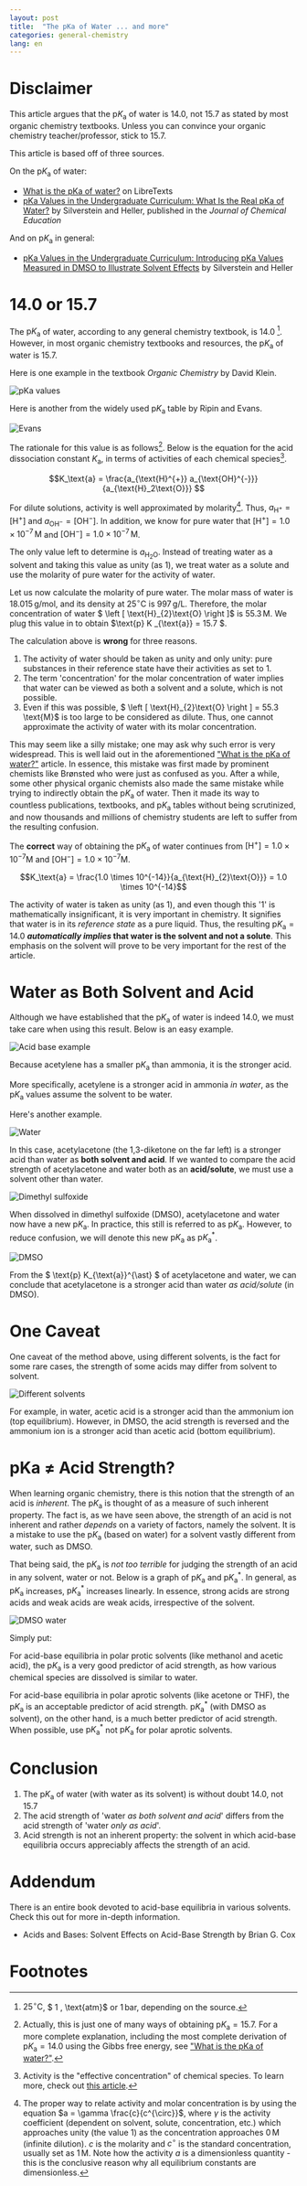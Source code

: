 ```yaml
---
layout: post
title:  "The pKa of Water ... and more"
categories: general-chemistry
lang: en
---
```


# Disclaimer

This article argues that the $\text{p}K_{\text{a}}$ of water is $14.0$, not $15.7$ as stated by most organic chemistry textbooks. Unless you can convince your organic chemistry teacher/professor, stick to $15.7$. 

This article is based off of three sources.

On the $\text{p}K_{\text{a}}$ of water:

- [What is the pKa of water?](https://chem.libretexts.org/Bookshelves/Organic_Chemistry/Supplemental_Modules_(Organic_Chemistry)/Fundamentals/What_is_the_pKa_of_water) on LibreTexts 
- [pKa Values in the Undergraduate Curriculum: What Is the Real pKa of Water?](https://doi.org/10.1021/acs.jchemed.6b00623) by Silverstein and Heller, published in the *Journal of Chemical Education*

And on $\text{p}K_{\text{a}}$ in general:

- [pKa Values in the Undergraduate Curriculum: Introducing pKa Values Measured in DMSO to Illustrate Solvent Effects](https://doi.org/10.1007/s40828-020-00112-z) by Silverstein and Heller

# 14.0 or 15.7

The $\text{p}K_{\text{a}}$ of water, according to any general chemistry textbook, is $14.0$ [^1]. However, in most organic chemistry textbooks and resources, the $\text{p}K_{\text{a}}$ of water is $15.7$. 

Here is one example in the textbook *Organic Chemistry* by David Klein.

![pKa values](/assets/img/the-pka-of-water/pKa_values.png)

Here is another from the widely used $\text{p}K_{\text{a}}$ table by Ripin and Evans.

![Evans](/assets/img/the-pka-of-water/evans.png)

The rationale for this value is as follows[^2]. Below is the equation for the acid dissociation constant $K_\text{a}$, in terms of activities of each chemical species[^3].

$$K_\text{a} = \frac{a_{\text{H}^{+}} a_{\text{OH}^{-}}}{a_{\text{H}_2\text{O}}} $$

For dilute solutions, activity is well approximated by molarity[^4]. Thus, $a_{\text{H}^{+}} = \left [ \text{H}^{+} \right ]$ and $a_{\text{OH}^{-}} = \left [ \text{OH}^{-} \right ]$. In addition, we know for pure water that $\left [ \text{H}^{+} \right ] = 1.0 \times 10^{-7} \, \text{M}$ and $\left [ \text{OH}^{-} \right ] = 1.0 \times 10^{-7} \, \text{M}$. 

The only value left to determine is $a_{\text{H}_2\text{O}}$. Instead of treating water as a solvent and taking this value as unity (as $1$), we treat water as a solute and use the molarity of pure water for the activity of water.

Let us now calculate the molarity of pure water. The molar mass of water is $18.015 \, \text{g/mol}$, and its density at $25 ^{\circ} \text{C}$ is $997 \, \text{g/L}$. Therefore, the molar concentration of water $ \left [ \text{H}_{2}\text{O} \right ]$ is $55.3 \, \text{M}$. We plug this value in to obtain $\text{p} K _{\text{a}} = 15.7 $.

The calculation above is **wrong** for three reasons.

1. The activity of water should be taken as unity and only unity: pure substances in their reference state have their activities as set to $1$.
2. The term 'concentration' for the molar concentration of water implies that water can be viewed as both a solvent and a solute, which is not possible.
3. Even if this was possible, $ \left [ \text{H}_{2}\text{O} \right ] = 55.3 \text{M}$ is too large to be considered as dilute. Thus, one cannot approximate the activity of water with its molar concentration.

This may seem like a silly mistake; one may ask why such error is very widespread. This is well laid out in the aforementioned ["What is the pKa of water?"](https://chem.libretexts.org/Bookshelves/Organic_Chemistry/Supplemental_Modules_(Organic_Chemistry)/Fundamentals/What_is_the_pKa_of_water) article. In essence, this mistake was first made by prominent chemists like Brønsted who were just as confused as you. After a while, some other physical organic chemists also made the same mistake while trying to indirectly obtain the $\text{p}K_{\text{a}}$ of water. Then it made its way to countless publications, textbooks, and $\text{p}K_{\text{a}}$ tables without being scrutinized, and now thousands and millions of chemistry students are left to suffer from the resulting confusion.

The **correct** way of obtaining the $\text{p}K_{\text{a}}$ of water continues from $\left [ \text{H}^{+} \right ] = 1.0 \times 10^{-7} \text{M}$ and $\left [ \text{OH}^{-} \right ] = 1.0 \times 10^{-7} \text{M}$.

$$K_\text{a} = \frac{1.0 \times 10^{-14}}{a_{\text{H}_{2}\text{O}}} = 1.0 \times 10^{-14}$$

The activity of water is taken as unity (as $1$), and even though this '$1$' is mathematically insignificant, it is very important in chemistry. It signifies that water is in its *reference state* as a pure liquid. Thus, the resulting $\text{p}K_{\text{a}} = 14.0$ ***automatically implies* that water is the solvent and not a solute**. This emphasis on the solvent will prove to be very important for the rest of the article.

# Water as Both Solvent and Acid

Although we have established that the $\text{p}K_{\text{a}}$ of water is indeed $14.0$, we must take care when using this result. Below is an easy example.

![Acid base example](/assets/img/the-pka-of-water/acid_base_example.png)

Because acetylene has a smaller $\text{p}K_{\text{a}}$ than ammonia, it is the stronger acid. 

More specifically, acetylene is a stronger acid in ammonia *in water*, as the $\text{p}K_{\text{a}}$ values assume the solvent to be water. 

Here's another example.

![Water](/assets/img/the-pka-of-water/water.png)

In this case, acetylacetone (the 1,3-diketone on the far left) is a stronger acid than water as **both solvent and acid**. If we wanted to compare the acid strength of acetylacetone and water both as an **acid/solute**, we must use a solvent other than water. 

![Dimethyl sulfoxide](/assets/img/the-pka-of-water/dimethyl_sulfoxide.png)

When dissolved in dimethyl sulfoxide (DMSO), acetylacetone and water now have a new $\text{p}K_{\text{a}}$. In practice, this still is referred to as $\text{p}K_{\text{a}}$. However, to reduce confusion, we will denote this new $\text{p}K_{\text{a}}$ as $\text{p}K_{\text{a}}^{\ast}$. 

![DMSO](/assets/img/the-pka-of-water/DMSO.png)

From the $ \text{p} K_{\text{a}}^{\ast} $ of acetylacetone and water, we can conclude that acetylacetone is a stronger acid than water *as acid/solute* (in DMSO).

# One Caveat

One caveat of the method above, using different solvents, is the fact for some rare cases, the strength of some acids may differ from solvent to solvent.

![Different solvents](/assets/img/the-pka-of-water/different_solvents.png)

For example, in water, acetic acid is a stronger acid than the ammonium ion (top equilibrium). However, in DMSO, the acid strength is reversed and the ammonium ion is a stronger acid than acetic acid (bottom equilibrium).

# pKa ≠ Acid Strength?

When learning organic chemistry, there is this notion that the strength of an acid is *inherent*. The $\text{p}K_{\text{a}}$ is thought of as a measure of such inherent property. The fact is, as we have seen above, the strength of an acid is not inherent and rather *depends* on a variety of factors, namely the solvent. It is a mistake to use the $\text{p}K_{\text{a}}$ (based on water) for a solvent vastly different from water, such as DMSO.

That being said, the $\text{p}K_{\text{a}}$ is *not too terrible* for judging the strength of an acid in any solvent, water or not. Below is a graph of $\text{p}K_{\text{a}}$ and $\text{p}K_{\text{a}}^{\ast}$. In general, as $\text{p}K_{\text{a}}$ increases, $\text{p}K_{\text{a}}^{\ast}$ increases linearly. In essence, strong acids are strong acids and weak acids are weak acids, irrespective of the solvent.

![DMSO water](/assets/img/the-pka-of-water/DMSO_water.png)

Simply put:

For acid-base equilibria in polar protic solvents (like methanol and acetic acid), the $\text{p}K_{\text{a}}$ is a very good predictor of acid strength, as how various chemical species are dissolved is similar to water.

For acid-base equilibria in polar aprotic solvents (like acetone or THF), the $\text{p}K_{\text{a}}$ is an acceptable predictor of acid strength. $\text{p}K_{\text{a}}^{\ast}$ (with DMSO as solvent), on the other hand, is a much better predictor of acid strength. When possible, use $\text{p}K_{\text{a}}^{\ast}$ not $\text{p}K_{\text{a}}$ for polar aprotic solvents.

# Conclusion

1. The $\text{p}K_{\text{a}}$ of water (with water as its solvent) is without doubt $14.0$, not $15.7$
2. The acid strength of 'water *as both solvent and acid*' differs from the acid strength of 'water *only as acid*'.
3. Acid strength is not an inherent property: the solvent in which acid-base equilibria occurs appreciably affects the strength of an acid.

# Addendum

There is an entire book devoted to acid-base equilibria in various solvents. Check this out for more in-depth information.

- Acids and Bases: Solvent Effects on Acid-Base Strength by Brian G. Cox

# Footnotes

[^1]: $25 ^{\circ} \text{C}$, $ 1 \, \text{atm}$ or $1 \, \text{bar}$, depending on the source.

[^2]: Actually, this is just one of many ways of obtaining $\text{p}K_{\text{a}} = 15.7$. For a more complete explanation, including the most complete derivation of $\text{p}K_{\text{a}} = 14.0$ using the Gibbs free energy, see ["What is the pKa of water?"](https://chem.libretexts.org/Bookshelves/Organic_Chemistry/Supplemental_Modules_(Organic_Chemistry)/Fundamentals/What_is_the_pKa_of_water).

[^3]: Activity is the "effective concentration" of chemical species. To learn more, check out [this article](https://chem.libretexts.org/Bookshelves/Physical_and_Theoretical_Chemistry_Textbook_Maps/Supplemental_Modules_(Physical_and_Theoretical_Chemistry)/Physical_Properties_of_Matter/Solutions_and_Mixtures/Nonideal_Solutions/Activity).

[^4]: The proper way to relate activity and molar concentration is by using the equation $a = \gamma \frac{c}{c^{\circ}}$, where $\gamma$ is the activity coefficient (dependent on solvent, solute, concentration, etc.) which approaches unity (the value $1$) as the concentration approaches $0 \, \text{M}$ (infinite dilution). $c$ is the molarity and $c^{\circ}$ is the standard concentration, usually set as $1 \, \text{M}$. Note how the activity $a$ is a dimensionless quantity - this is the conclusive reason why all equilibrium constants are dimensionless.